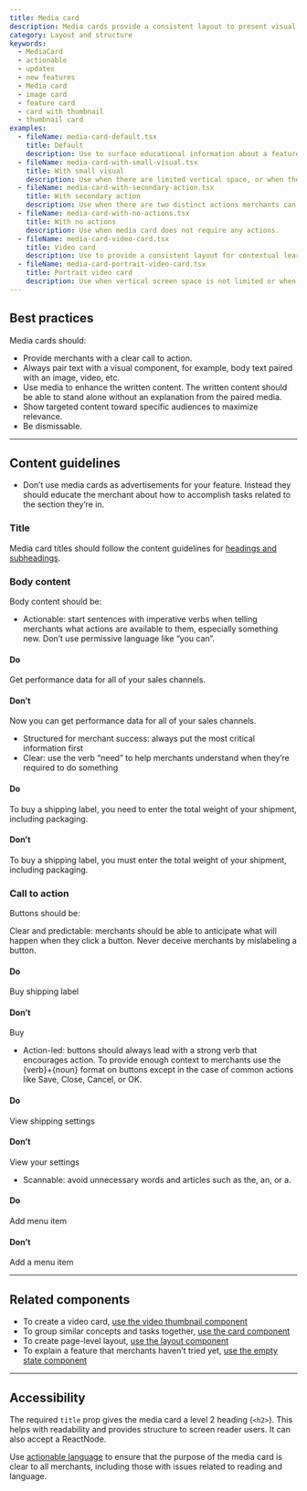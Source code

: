 ```yaml
---
title: Media card
description: Media cards provide a consistent layout to present visual information to merchants. Visual media is used to provide additional context to the written information it's paired with.
category: Layout and structure
keywords:
  - MediaCard
  - actionable
  - updates
  - new features
  - Media card
  - image card
  - feature card
  - card with thumbnail
  - thumbnail card
examples:
  - fileName: media-card-default.tsx
    title: Default
    description: Use to surface educational information about a feature or opportunity.
  - fileName: media-card-with-small-visual.tsx
    title: With small visual
    description: Use when there are limited vertical space, or when the card should be less prominent.
  - fileName: media-card-with-secondary-action.tsx
    title: With secondary action
    description: Use when there are two distinct actions merchants can take on the information in the card.
  - fileName: media-card-with-no-actions.tsx
    title: With no actions
    description: Use when media card does not require any actions.
  - fileName: media-card-video-card.tsx
    title: Video card
    description: Use to provide a consistent layout for contextual learning content. Use to wrap thumbnails of educational videos about Shopify features in context.
  - fileName: media-card-portrait-video-card.tsx
    title: Portrait video card
    description: Use when vertical screen space is not limited or when the video card is the page’s primary content. For example, in an empty state.
---
```


## Best practices

Media cards should:

- Provide merchants with a clear call to action.
- Always pair text with a visual component, for example, body text paired with an image, video, etc.
- Use media to enhance the written content. The written content should be able to stand alone without an explanation from the paired media.
- Show targeted content toward specific audiences to maximize relevance.
- Be dismissable.

---

## Content guidelines

- Don’t use media cards as advertisements for your feature. Instead they should educate the merchant about how to accomplish tasks related to the section they’re in.

### Title

Media card titles should follow the content guidelines for [headings and subheadings](https://polaris.shopify.com/content/actionable-language#headings-and-subheadings).

### Body content

Body content should be:

- Actionable: start sentences with imperative verbs when telling merchants what actions are available to them, especially something new. Don’t use permissive language like “you can”.

<DoDont>

#### Do

Get performance data for all of your sales channels.

#### Don’t

Now you can get performance data for all of your sales channels.

</DoDont>

- Structured for merchant success: always put the most critical information first
- Clear: use the verb “need” to help merchants understand when they’re required to do something

<DoDont>

#### Do

To buy a shipping label, you need to enter the total weight of your shipment, including packaging.

#### Don’t

To buy a shipping label, you must enter the total weight of your shipment, including packaging.

</DoDont>

### Call to action

Buttons should be:

Clear and predictable: merchants should be able to anticipate what will happen when they click a button. Never deceive merchants by mislabeling a button.

<DoDont>

#### Do

Buy shipping label

#### Don’t

Buy

</DoDont>

- Action-led: buttons should always lead with a strong verb that encourages action. To provide enough context to merchants use the \{verb\}+\{noun\} format on buttons except in the case of common actions like Save, Close, Cancel, or OK.

<DoDont>

#### Do

View shipping settings

#### Don’t

View your settings

</DoDont>

- Scannable: avoid unnecessary words and articles such as the, an, or a.

<DoDont>

#### Do

Add menu item

#### Don’t

Add a menu item

</DoDont>

---

## Related components

- To create a video card, [use the video thumbnail component](https://polaris.shopify.com/components/video-thumbnail)
- To group similar concepts and tasks together, [use the card component](https://polaris.shopify.com/components/layout-and-structure/alpha-card)
- To create page-level layout, [use the layout component](https://polaris.shopify.com/components/layout-and-structure/layout)
- To explain a feature that merchants haven’t tried yet, [use the empty state component](https://polaris.shopify.com/components/layout-and-structure/empty-state)

---

## Accessibility

The required `title` prop gives the media card a level 2 heading (`<h2>`). This helps with readability and provides structure to screen reader users. It can also accept a ReactNode.

Use [actionable language](https://polaris.shopify.com/content/actionable-language#navigation) to ensure that the purpose of the media card is clear to all merchants, including those with issues related to reading and language.
